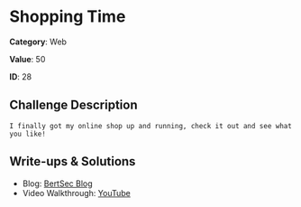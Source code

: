 # Shopping Time
**Category**: Web

**Value**: 50

**ID**: 28

## Challenge Description
```
I finally got my online shop up and running, check it out and see what you like! 

```

## Write-ups & Solutions
- Blog: [BertSec Blog](https://bertsec.com)
- Video Walkthrough: [YouTube](https://www.youtube.com/@BertSec)
